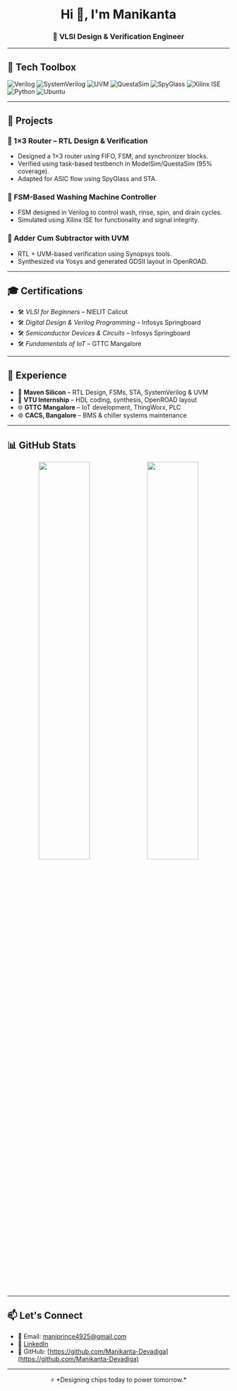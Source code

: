 <!-- Intro Heading -->
<h1 align="center">Hi 👋, I'm Manikanta</h1>
<h3 align="center">🔬 VLSI Design & Verification Engineer </h3>

---

## 🔧 Tech Toolbox

![Verilog](https://img.shields.io/badge/-Verilog-000?style=for-the-badge)
![SystemVerilog](https://img.shields.io/badge/-SystemVerilog-blue?style=for-the-badge)
![UVM](https://img.shields.io/badge/-UVM-purple?style=for-the-badge)
![QuestaSim](https://img.shields.io/badge/-QuestaSim-green?style=for-the-badge)
![SpyGlass](https://img.shields.io/badge/-SpyGlass-yellow?style=for-the-badge)
![Xilinx ISE](https://img.shields.io/badge/-Xilinx%20ISE-red?style=for-the-badge)
![Python](https://img.shields.io/badge/-Python-FFD43B?style=for-the-badge&logo=python)
![Ubuntu](https://img.shields.io/badge/-Ubuntu-black?style=for-the-badge&logo=ubuntu)

---

## 🚀 Projects

### 🔷 1×3 Router – RTL Design & Verification
- Designed a 1×3 router using FIFO, FSM, and synchronizer blocks.
- Verified using task-based testbench in ModelSim/QuestaSim (95% coverage).
- Adapted for ASIC flow using SpyGlass and STA.

### 🔷 FSM-Based Washing Machine Controller
- FSM designed in Verilog to control wash, rinse, spin, and drain cycles.
- Simulated using Xilinx ISE for functionality and signal integrity.

### 🔷 Adder Cum Subtractor with UVM
- RTL + UVM-based verification using Synopsys tools.
- Synthesized via Yosys and generated GDSII layout in OpenROAD.

---

## 🎓 Certifications

- 🛠 *VLSI for Beginners* – NIELIT Calicut  
- 🛠 *Digital Design & Verilog Programming* – Infosys Springboard  
- 🛠 *Semiconductor Devices & Circuits* – Infosys Springboard  
- 🛠 *Fundamentals of IoT* – GTTC Mangalore  

---

## 💼 Experience

- 🧪 **Maven Silicon** – RTL Design, FSMs, STA, SystemVerilog & UVM  
- 🔧 **VTU Internship** – HDL coding, synthesis, OpenROAD layout  
- 🌐 **GTTC Mangalore** – IoT development, ThingWorx, PLC  
- ⚙️ **CACS, Bangalore** – BMS & chiller systems maintenance

---

## 📊 GitHub Stats

<p align="center">
  <img src="https://github-readme-stats.vercel.app/api?username=Manikanta-Devadiga&show_icons=true&theme=radical" width="48%"/>
  <img src="https://github-readme-stats.vercel.app/api/top-langs/?username=Manikanta-Devadiga&layout=compact&theme=tokyonight" width="48%"/>
</p>

---

## 📫 Let's Connect

- 📧 Email: [maniprince4925@gmail.com](mailto:maniprince4925@gmail.com)  
- 🔗 [LinkedIn](https://www.linkedin.com/in/manikanta-devadiga-4b7284208)  
- 🐙 GitHub: [https://github.com/Manikanta-Devadiga](https://github.com/Manikanta-Devadiga)

---

<p align="center">
  ⚡ *Designing chips today to power tomorrow.*
</p>
